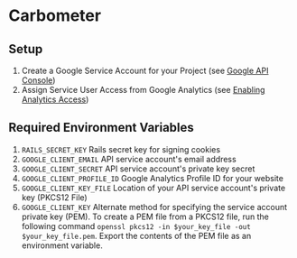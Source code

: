 # Carbometer

## Setup
1. Create a Google Service Account for your Project (see [Google API Console](https://developers.google.com/analytics/devguides/reporting/core/v3/#best_registration))
2. Assign Service User Access from Google Analytics (see [Enabling Analytics Access](http://stackoverflow.com/questions/9863509/service-applications-and-google-analytics-api-v3-server-to-server-oauth2-authen))

## Required Environment Variables
1. `RAILS_SECRET_KEY`
    Rails secret key for signing cookies
2. `GOOGLE_CLIENT_EMAIL`
    API service account's email address
3. `GOOGLE_CLIENT_SECRET`
    API service account's private key secret
4. `GOOGLE_CLIENT_PROFILE_ID`
    Google Analytics Profile ID for your website
5. `GOOGLE_CLIENT_KEY_FILE`
    Location of your API service account's private key (PKCS12 File)
5. `GOOGLE_CLIENT_KEY`
    Alternate method for specifying the service account private key
    (PEM). To create a PEM file from a PKCS12 file, run the following
    command `openssl pkcs12 -in $your_key_file -out $your_key_file.pem`.
    Export the contents of the PEM file as an environment variable.
